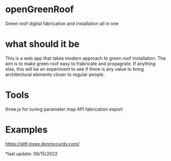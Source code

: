 # openGreenRoof
Green roof digital fabrication and installation all in one

# what should it be 
This is a web app that takes modern approach to green roof installation.
The aim is to make green roof easy to frabricate and propagrate.
If anything else, this will be an experiment to see if there is any value to bring architectural elements closer to regular people.

# Tools 
three.js for tuning parameter
map API
fabrication export

# Examples
https://gltf-trees.donmccurdy.com/

*last update: 06/15/2022